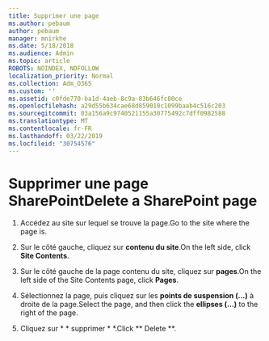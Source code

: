 ```yaml
---
title: Supprimer une page
ms.author: pebaum
author: pebaum
manager: mnirkhe
ms.date: 5/18/2018
ms.audience: Admin
ms.topic: article
ROBOTS: NOINDEX, NOFOLLOW
localization_priority: Normal
ms.collection: Adm_O365
ms.custom: ''
ms.assetid: c0fde770-ba1d-4aeb-8c9a-83b646fc80ce
ms.openlocfilehash: a29d55b634cae68d859010c1099baab4c516c203
ms.sourcegitcommit: 03a156a9c9740521155a30775492c7dff0982588
ms.translationtype: MT
ms.contentlocale: fr-FR
ms.lasthandoff: 03/22/2019
ms.locfileid: "30754576"
---
```

# <a name="delete-a-sharepoint-page"></a><span data-ttu-id="8ee14-102">Supprimer une page SharePoint</span><span class="sxs-lookup"><span data-stu-id="8ee14-102">Delete a SharePoint page</span></span>

1. <span data-ttu-id="8ee14-103">Accédez au site sur lequel se trouve la page.</span><span class="sxs-lookup"><span data-stu-id="8ee14-103">Go to the site where the page is.</span></span>
    
2. <span data-ttu-id="8ee14-104">Sur le côté gauche, cliquez sur **contenu du site**.</span><span class="sxs-lookup"><span data-stu-id="8ee14-104">On the left side, click **Site Contents**.</span></span> 
    
3. <span data-ttu-id="8ee14-105">Sur le côté gauche de la page contenu du site, cliquez sur **pages**.</span><span class="sxs-lookup"><span data-stu-id="8ee14-105">On the left side of the Site Contents page, click **Pages**.</span></span> 
    
4. <span data-ttu-id="8ee14-106">Sélectionnez la page, puis cliquez sur les **points de suspension (...)** à droite de la page.</span><span class="sxs-lookup"><span data-stu-id="8ee14-106">Select the page, and then click the **ellipses (...)** to the right of the page.</span></span> 
    
5. <span data-ttu-id="8ee14-107">Cliquez sur \* \* supprimer \* \*.</span><span class="sxs-lookup"><span data-stu-id="8ee14-107">Click \*\* Delete \*\*.</span></span> 
    

